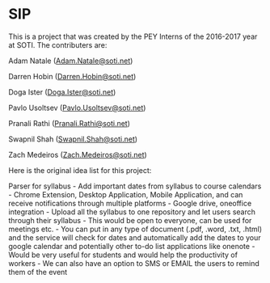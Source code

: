 # SIP
This is a project that was created by the PEY Interns of the 2016-2017 year at SOTI. The contributers are:

Adam Natale (Adam.Natale@soti.net)

Darren Hobin (Darren.Hobin@soti.net)

Doga Ister (Doga.Ister@soti.net)

Pavlo Usoltsev (Pavlo.Usoltsev@soti.net)

Pranali Rathi (Pranali.Rathi@soti.net)

Swapnil Shah (Swapnil.Shah@soti.net)

Zach Medeiros (Zach.Medeiros@soti.net)

Here is the original idea list for this project:

Parser for syllabus
	- Add important dates from syllabus to course calendars
	- Chrome Extension, Desktop Application, Mobile Application, and can receive notifications through multiple platforms
	- Google drive, oneoffice integration
	- Upload all the syllabus to one repository and let users search through their syllabus
	- This would be open to everyone, can be used for meetings etc.
	- You can put in any type of document (.pdf, .word, .txt, .html) and the service will check for dates and automatically add the dates to your google calendar and potentially other to-do list applications like onenote
	- Would be very useful for students and would help the productivity of workers
	- We can also have an option to SMS or EMAIL the users to remind them of the event

